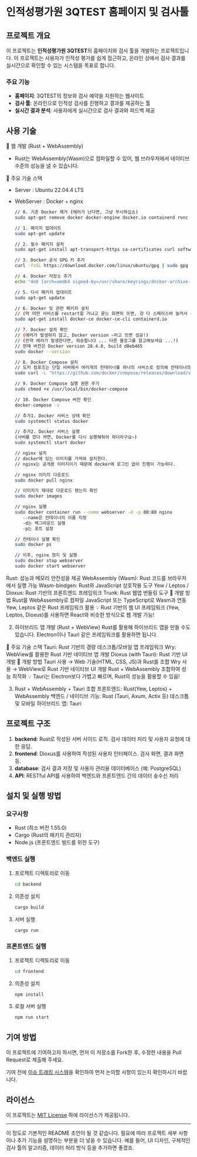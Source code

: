 # 인적성평가원 3QTEST 홈페이지 및 검사툴

## 프로젝트 개요

이 프로젝트는 **인적성평가원 3QTEST**의 홈페이지와 검사 툴을 개발하는 프로젝트입니다. 이 프로젝트는 사용자가 인적성 평가를 쉽게 접근하고, 온라인 상에서 검사 결과를 실시간으로 확인할 수 있는 시스템을 목표로 합니다.

### 주요 기능

* **홈페이지**: 3QTEST의 정보와 검사 예약을 지원하는 웹사이트
* **검사 툴**: 온라인으로 인적성 검사를 진행하고 결과를 제공하는 툴
* **실시간 결과 분석**: 사용자에게 실시간으로 검사 결과와 피드백 제공

## 사용 기술

🔹 웹 개발 (Rust + WebAssembly)
* Rust는 WebAssembly(Wasm)으로 컴파일할 수 있어, 웹 브라우저에서 네이티브 수준의 성능을 낼 수 있습니다.

🔹 주요 기술 스택  
* Server : Ubuntu 22.04.4 LTS  
* WebServer : Docker + nginx   
   ```bash
   // 0. 기존 Docker 제거 (에러가 난다면, 그냥 무시하십쇼)
   sudo apt-get remove docker docker-engine docker.io containerd runc

   // 1. 패키지 업데이트
   sudo apt-get update

   // 2. 필수 패키지 설치
   sudo apt-get install apt-transport-https ca-certificates curl software-properties-common

   // 3. Docker 공식 GPG 키 추가
   curl -fsSL https://download.docker.com/linux/ubuntu/gpg | sudo gpg --dearmor -o /usr/share/keyrings/docker-archive-keyring.gpg

   // 4. Docker 저장소 추가
   echo "deb [arch=amd64 signed-by=/usr/share/keyrings/docker-archive-keyring.gpg] https://download.docker.com/linux/ubuntu $(lsb_release -cs) stable" | sudo tee /etc/apt/sources.list.d/docker.list > /dev/null

   // 5. 다시 패키지 업데이트
   sudo apt-get update

   // 6. Docker 및 관련 패키지 설치
   // (막 어떤 서비스를 restart할 거냐고 묻는 화면이 뜨면, 걍 다 스페이스바 눌러서 선택(*로 만들기)하세요)
   sudo apt-get install docker-ce docker-ce-cli containerd.io

   // 7. Docker 설치 확인
   // (에러가 발생하지 않고, Docker version ~라고 뜨면 성공!)
   // (만약 에러가 발생한다면, 죄송합니다 ... 다른 블로그를 참고해보셔요 ...!)   
   // 현재 버전은 Docker version 28.4.0, build d8eb465   
   sudo docker --version

   // 8. Docker Compose 설치
   // 도커 컴포즈는 단일 서버에서 여러개의 컨테이너를 하나의 서비스로 정의해 컨테이너의 묶음으로 관리할 수 있는 작업 환경을 제공하는 관리 도구입니다.
   sudo curl -L "https://github.com/docker/compose/releases/download/v2.39.3/docker-compose-$(uname -s)-$(uname -m)" -o /usr/local/bin/docker-compose

   // 9. Docker Compose 실행 권한 주기
   sudo chmod +x /usr/local/bin/docker-compose

   // 10. Docker Compose 버전 확인
   docker-compose -v
   
   // 추가1. Docker 서비스 상태 확인
   sudo systemctl status docker   

   // 추가2. Docker 서비스 실행
   (서버를 껐다 켜면, Docker를 다시 실행해줘야 하더라구요~)
   sudo systemctl start docker
   ```

   ```bash
   // nginx 설치
   // docker에 있는 이미지를 가져와 설치한다.
   // nginx는 공개용 이미지이기 때문에 docker에 로그인 없이 진행이 가능하다.

   // nginx 이미지 다운로드   
   sudo docker pull nginx

   // 이미지가 제대로 다운로드 됐는지 확인
   sudo docker images

   // nginx 실행
   sudo docker container run --name webserver -d -p 80:80 nginx
      --name은 컨테이너의 이름 지정
      -d는 백그라운드 실행
      -p는 포트 설정

   // 컨테이너 실행 확인
   sudo docker ps

   // 이후, nginx 정지 및 실행
   sudo docker stop webserver
   sudo docker start webserver
   ```
   
  

Rust: 성능과 메모리 안전성을 제공
WebAssembly (Wasm): Rust 코드를 브라우저에서 실행 가능
Wasm-bindgen: Rust와 JavaScript 상호작용 도구
Yew / Leptos / Dioxus: Rust 기반의 프론트엔드 프레임워크
Trunk: Rust 웹앱 번들링 도구
🔹 개발 방법
Rust를 WebAssembly로 컴파일
JavaScript 또는 TypeScript로 Wasm과 연동
Yew, Leptos 같은 Rust 프레임워크 활용
💡 Rust 기반의 웹 UI 프레임워크 (Yew, Leptos, Dioxus)를 사용하면 React와 비슷한 방식으로 웹 개발 가능!

2. 하이브리드 앱 개발 (Rust + WebView)
Rust를 활용해 하이브리드 앱을 만들 수도 있습니다. Electron이나 Tauri 같은 프레임워크를 활용하면 됩니다.

🔹 주요 기술 스택
Tauri: Rust 기반의 경량 데스크톱/모바일 앱 프레임워크
Wry: WebView를 활용한 Rust 기반 네이티브 앱 개발
Dioxus (with Tauri): Rust 기반 UI 개발
🔹 개발 방법
Tauri 사용 → Web 기술(HTML, CSS, JS)과 Rust를 조합
Wry 사용 → WebView로 Rust 기반 네이티브 UI 개발
Rust + WebAssembly 조합하여 성능 최적화
💡 Tauri는 Electron보다 가볍고 빠르며, Rust의 성능을 활용할 수 있음!

3. Rust + WebAssembly + Tauri 조합
프론트엔드: Rust(Yew, Leptos) + WebAssembly
백엔드 / 네이티브 기능: Rust (Tauri, Axum, Actix 등)
데스크톱 및 모바일 하이브리드 앱: Tauri

## 프로젝트 구조

1. **backend**: Rust로 작성된 서버 사이드 로직. 검사 데이터 처리 및 사용자 요청에 대한 응답.
2. **frontend**: Dioxus를 사용하여 작성된 사용자 인터페이스. 검사 화면, 결과 화면 등.
3. **database**: 검사 결과 저장 및 사용자 관리용 데이터베이스 (예: PostgreSQL)
4. **API**: RESTful API를 사용하여 백엔드와 프론트엔드 간의 데이터 송수신 처리

## 설치 및 실행 방법

### 요구사항

* Rust (최소 버전 1.55.0)
* Cargo (Rust의 패키지 관리자)
* Node.js (프론트엔드 빌드를 위한 도구)

### 백엔드 실행

1. 프로젝트 디렉토리로 이동

   ```bash
   cd backend
   ```
2. 의존성 설치

   ```bash
   cargo build
   ```
3. 서버 실행

   ```bash
   cargo run
   ```

### 프론트엔드 실행

1. 프로젝트 디렉토리로 이동

   ```bash
   cd frontend
   ```
2. 의존성 설치

   ```bash
   npm install
   ```
3. 로컬 서버 실행

   ```bash
   npm run start
   ```

## 기여 방법

이 프로젝트에 기여하고자 하시면, 먼저 이 저장소를 Fork한 후, 수정한 내용을 Pull Request로 제출해 주세요.

기여 전에 [이슈 트래킹 시스템](https://github.com/your-repo/issues)을 확인하여 먼저 논의할 사항이 있는지 확인하시기 바랍니다.

## 라이선스

이 프로젝트는 [MIT License](LICENSE) 하에 라이선스가 제공됩니다.

---

이 정도로 기본적인 README 초안이 될 것 같습니다. 필요에 따라 프로젝트 세부 사항이나 추가 기능을 설명하는 부분을 더 넣을 수 있습니다. 예를 들어, UI 디자인, 구체적인 검사 툴의 알고리즘, 데이터 처리 방식 등을 추가하면 좋겠죠.
